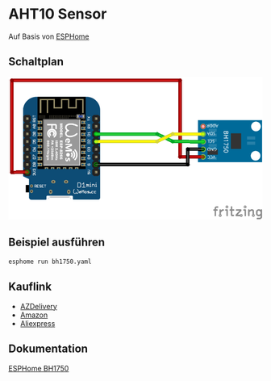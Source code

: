 # AHT10 Sensor
Auf Basis von [ESPHome](https://esphome.io/)

## Schaltplan
![BH1750 Schaltplan](fritzing/bh1750_Steckplatine.png)

## Beispiel ausführen
```bash
esphome run bh1750.yaml
```
## Kauflink
* [AZDelivery](https://www.az-delivery.de/products/gy-302-bh1750-lichtsensor-lichtstaerke-modul-fuer-arduino-und-raspberry-pi)
 * [Amazon](https://www.amazon.de/AZDelivery-GY-302-Helligkeitsensor-Arduino-Raspberry/dp/B07NLL4SCB)
 * [Aliexpress](https://de.aliexpress.com/item/32859303675.html)


## Dokumentation
[ESPHome BH1750](https://esphome.io/components/sensor/bh1750.html)
